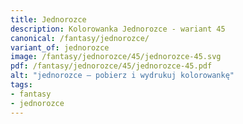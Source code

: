 ```yaml
---
title: Jednorozce
description: Kolorowanka Jednorozce - wariant 45
canonical: /fantasy/jednorozce/
variant_of: jednorozce
image: /fantasy/jednorozce/45/jednorozce-45.svg
pdf: /fantasy/jednorozce/45/jednorozce-45.pdf
alt: "jednorozce – pobierz i wydrukuj kolorowankę"
tags:
- fantasy
- jednorozce
---
```

